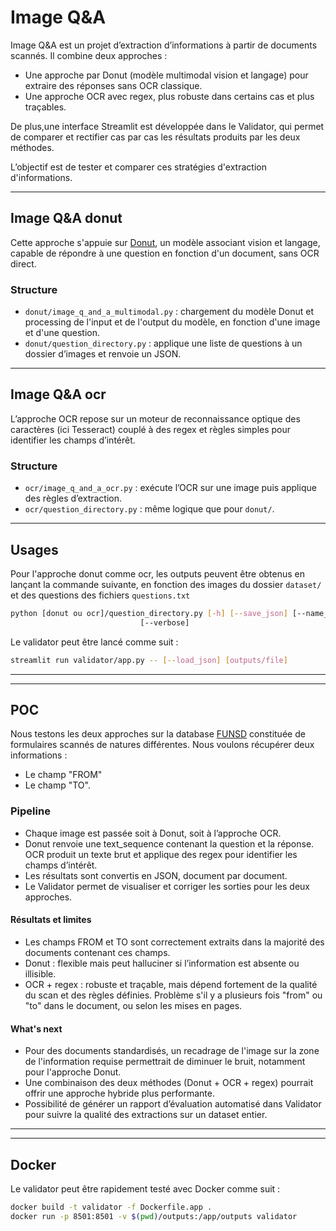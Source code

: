 # Image Q&A

Image Q&A est un projet d’extraction d’informations à partir de documents scannés.
Il combine deux approches :
- Une approche par Donut (modèle multimodal vision et langage) pour extraire des réponses sans OCR classique.
- Une approche OCR avec regex, plus robuste dans certains cas et plus traçables.

De plus,une interface Streamlit est développée dans le Validator, qui permet de comparer et rectifier cas par cas les résultats produits par les deux méthodes.

L’objectif est de tester et comparer ces stratégies d'extraction d'informations.

***

## Image Q&A donut

Cette approche s'appuie sur [Donut](https://huggingface.co/docs/transformers/model_doc/donut), un modèle associant vision et langage, capable de répondre à une question en fonction d'un document, sans OCR direct.

### Structure

- `donut/image_q_and_a_multimodal.py` : chargement du modèle Donut et processing de l'input et de l'output du modèle, en fonction d'une image et d'une question.
- `donut/question_directory.py` : applique une liste de questions à un dossier d’images et renvoie un JSON.

***

## Image Q&A ocr

L’approche OCR repose sur un moteur de reconnaissance optique des caractères (ici Tesseract) couplé à des regex et règles simples pour identifier les champs d’intérêt.

### Structure

- `ocr/image_q_and_a_ocr.py` : exécute l’OCR sur une image puis applique des règles d’extraction.
- `ocr/question_directory.py` : même logique que pour `donut/`.

***

## Usages

Pour l'approche donut comme ocr, les outputs peuvent être obtenus en lançant la commande suivante, en fonction des images du dossier `dataset/` et des questions des fichiers `questions.txt`

```bash
python [donut ou ocr]/question_directory.py [-h] [--save_json] [--name_output NAME_OUTPUT]
                             [--verbose]
```

Le validator peut être lancé comme suit :

```bash
streamlit run validator/app.py -- [--load_json] [outputs/file]
```

***
***

## POC

Nous testons les deux approches sur la database [FUNSD](https://guillaumejaume.github.io/FUNSD/) constituée de formulaires scannés de natures différentes. Nous voulons récupérer deux informations :
- Le champ "FROM"
- Le champ "TO".

### Pipeline

- Chaque image est passée soit à Donut, soit à l’approche OCR.
- Donut renvoie une text_sequence contenant la question et la réponse. OCR produit un texte brut et applique des regex pour identifier les champs d’intérêt.
- Les résultats sont convertis en JSON, document par document.
- Le Validator permet de visualiser et corriger les sorties pour les deux approches.

#### Résultats et limites

- Les champs FROM et TO sont correctement extraits dans la majorité des documents contenant ces champs.
- Donut : flexible mais peut halluciner si l’information est absente ou illisible.
- OCR + regex : robuste et traçable, mais dépend fortement de la qualité du scan et des règles définies. Problème s'il y a plusieurs fois "from" ou "to" dans le document, ou selon les mises en pages.

#### What's next

- Pour des documents standardisés, un recadrage de l'image sur la zone de l'information requise permettrait de diminuer le bruit, notamment pour l'approche Donut.
- Une combinaison des deux méthodes (Donut + OCR + regex) pourrait offrir une approche hybride plus performante.
- Possibilité de générer un rapport d’évaluation automatisé dans Validator pour suivre la qualité des extractions sur un dataset entier.

***
***

## Docker

Le validator peut être rapidement testé avec Docker comme suit :

```bash
docker build -t validator -f Dockerfile.app .
docker run -p 8501:8501 -v $(pwd)/outputs:/app/outputs validator
```


